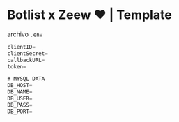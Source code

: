 # Botlist x Zeew ♥ | Template


archivo `.env`
```js
clientID=
clientSecret=
callbackURL=
token=

# MYSQL DATA
DB_HOST=
DB_NAME=
DB_USER=
DB_PASS=
DB_PORT=
````

